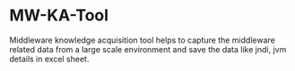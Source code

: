 # MW-KA-Tool
Middleware knowledge acquisition tool helps to capture the middleware related data from a large scale environment and save the data like jndi, jvm details in excel sheet. 
